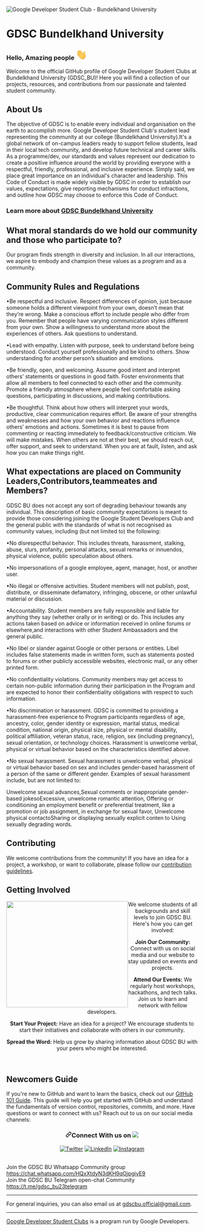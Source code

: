 ![Google Developer Student Club - Bundelkhand University](https://github.com/GDSC23BundelkhandUniversity/.github/assets/114987574/97a9ab37-48b0-46ca-b36e-3cb6bd51d3d3)
# GDSC Bundelkhand University

### Hello, Amazing people <img src="https://raw.githubusercontent.com/ABSphreak/ABSphreak/master/gifs/Hi.gif" width="30px">
<img align="right" alt="" width="400" src="https://user-images.githubusercontent.com/89764162/216025420-8abe7bc6-0085-46a9-b5e8-27779e5f7a00.gif">

Welcome to the official GitHub profile of Google Developer Student Clubs at Bundelkhand University (GDSC_BU)! Here you will find a collection of our projects, resources, and contributions from our passionate and talented student community.


## About Us

The objective of GDSC is to enable every individual and organisation on the earth to accomplish more. Google Developer Student Club's student lead representing the community at our college (Bundelkhand University).It's a global network of on-campus leaders ready to support fellow students, lead in their local tech community, and develop future technical and career skills. As a programme/dev, our standards and values represent our dedication to create a positive influence around the world by providing everyone with a respectful, friendly, professional, and inclusive experience. Simply said, we place great importance on an individual's character and leadership. This Code of Conduct is made widely visible by GDSC in order to establish our values, expectations, give reporting mechanisms for conduct infractions, and outline how GDSC may choose to enforce this Code of Conduct.
### Learn more about [GDSC Bundelkhand University](https://gdsc.community.dev/bundelkhand-university-jhansi) 

##  What moral standards do we hold our community and those who participate to?

Our program finds strength in diversity and inclusion. In all our interactions, we aspire to embody and champion these values as a program and as a community.

## Community Rules and Regulations

•Be respectful and inclusive.
Respect differences of opinion, just because someone holds a different viewpoint from your own, doesn’t mean that they’re wrong.
Make a conscious effort to include people who differ from you.
Remember that people have varying communication styles different from your own. Show a willingness to understand more about the experiences of others.
Ask questions to understand.

•Lead with empathy.
Listen with purpose, seek to understand before being understood.
Conduct yourself professionally and be kind to others.
Show understanding for another person’s situation and emotions.

•Be friendly, open, and welcoming.
Assume good intent and interpret others’ statements or questions in good faith.
Foster environments that allow all members to feel connected to each other and the community.
Promote a friendly atmosphere where people feel comfortable asking questions, participating in discussions, and making contributions.

•Be thoughtful.
Think about how others will interpret your words, productive, clear communication requires effort.
Be aware of your strengths and weaknesses and how your own behavior and reactions influence others’ emotions and actions.
Sometimes it is best to pause from commenting or reacting immediately to feedback/constructive criticism.
We will make mistakes. When others are not at their best, we should reach out, offer support, and seek to understand. When you are at fault, listen, and ask how you can make things right.

##  What expectations are placed on Community Leaders,Contributors,teammeates and Members?

GDSC BU does not accept any sort of degrading behaviour towards any individual. This description of basic community expectations is meant to provide those considering joining the Google Student Developers Club and the general public with the standards of what is not recognised as community values, including (but not limited to) the following:

•No disrespectful behavior.
This includes threats, harassment, stalking, abuse, slurs, profanity, personal attacks, sexual remarks or innuendos, physical violence, public speculation about others.

•No impersonations
of a google employee, agent, manager, host, or another user.

•No illegal or offensive activities. Student members will not publish, post, distribute, or disseminate defamatory, infringing, obscene, or other unlawful material or discussion. 

•Accountability.
Student members are fully responsible and liable for anything they say (whether orally or in writing) or do. This includes any actions taken based on advice or information received in online forums or elsewhere,and interactions with other Student Ambassadors and the general public.

•No libel or slander against Google or other persons or entities.
Libel includes false statements made in written form, such as statements posted to forums or other publicly accessible websites, electronic mail, or any other printed form.

•No confidentiality violations.
Community members may get access to certain non-public information during their participation in the Program and are expected to honor their confidentiality obligations with respect to such information.

•No discrimination or harassment.
GDSC is committed to providing a harassment-free experience to Program participants regardless of age, ancestry, color, gender identity or expression, marital status, medical condition, national origin, physical size, physical or mental disability, political affiliation, veteran status, race, religion, sex (including pregnancy), sexual orientation, or technology choices. Harassment is unwelcome verbal, physical or virtual behavior based on the characteristics identified above.

•No sexual harassment.
Sexual harassment is unwelcome verbal, physical or virtual behavior based on sex and includes gender-based harassment of a person of the same or different gender. Examples of sexual harassment include, but are not limited to:

Unwelcome sexual advances,Sexual comments or inappropriate gender-based jokesoExcessive, unwelcome romantic attention, Offering or conditioning an employment benefit or preferential treatment, like a promotion or job assignment, in exchange for sexual favor, Unwelcome physical contactoSharing or displaying sexually explicit conten to Using sexually degrading words.
<br>
## Contributing

We welcome contributions from the community! If you have an idea for a project, a workshop, or want to collaborate, please follow our [contribution guidelines](https://github.com/GDSC23BundelkhandUniversity/.github/blob/main/github101.md#how-to-contribute).


## Getting Involved

<img align="left" alt="" width="320" height="280" src="https://github.com/GDSC23BundelkhandUniversity/.github/assets/114987574/b2eea9b4-214e-43df-9158-b0eab0a43095">

<div align="center"> 
We welcome students of all backgrounds and skill levels to join GDSC BU. Here's how you can get involved:

**Join Our Community:** Connect with us on social media and our website to stay updated on events and projects.

**Attend Our Events:** We regularly host workshops, hackathons, and tech talks. Join us to learn and network with fellow developers.

**Start Your Project:** Have an idea for a project? We encourage students to start their initiatives and collaborate with others in our community.

**Spread the Word:** Help us grow by sharing information about GDSC BU with your peers who might be interested.
</div>
</br>

## Newcomers Guide

If you're new to GitHub and want to learn the basics, check out our [GitHub 101 Guide](https://github.com/GDSC23BundelkhandUniversity/.github/blob/main/github101.md). This guide will help you get started with GitHub and understand the fundamentals of version control, repositories, commits, and more.
Have questions or want to connect with us? Reach out to us on our social media channels:
<div align="center" dir="auto">
<h3 dir="auto"><a id="user-content-connect-with-us-on" class="anchor" aria-hidden="true" tabindex="-1" href="#connect-with-us-on"><svg class="octicon octicon-link" viewBox="0 0 16 16" version="1.1" width="16" height="16" aria-hidden="true"><path d="m7.775 3.275 1.25-1.25a3.5 3.5 0 1 1 4.95 4.95l-2.5 2.5a3.5 3.5 0 0 1-4.95 0 .751.751 0 0 1 .018-1.042.751.751 0 0 1 1.042-.018 1.998 1.998 0 0 0 2.83 0l2.5-2.5a2.002 2.002 0 0 0-2.83-2.83l-1.25 1.25a.751.751 0 0 1-1.042-.018.751.751 0 0 1-.018-1.042Zm-4.69 9.64a1.998 1.998 0 0 0 2.83 0l1.25-1.25a.751.751 0 0 1 1.042.018.751.751 0 0 1 .018 1.042l-1.25 1.25a3.5 3.5 0 1 1-4.95-4.95l2.5-2.5a3.5 3.5 0 0 1 4.95 0 .751.751 0 0 1-.018 1.042.751.751 0 0 1-1.042.018 1.998 1.998 0 0 0-2.83 0l-2.5 2.5a1.998 1.998 0 0 0 0 2.83Z"></path></svg></a>Connect With us on <img src='https://raw.githubusercontent.com/ShahriarShafin/ShahriarShafin/main/Assets/handshake.gif' width="70px"></h3>
<a href="https://twitter.com/gdsc_bu" rel="nofollow"><img alt="Twitter" src="https://camo.githubusercontent.com/e1c2fd3bcd4ed13889ed78d1e814261a7cfbc79ae826198b7813850b15a8d956/68747470733a2f2f696d672e736869656c64732e696f2f62616467652f747769747465722d2532333144413146322e7376673f267374796c653d666f722d7468652d6261646765266c6f676f3d74776974746572266c6f676f436f6c6f723d7768697465" data-canonical-src="https://img.shields.io/badge/twitter-%231DA1F2.svg?&amp;style=for-the-badge&amp;logo=twitter&amp;logoColor=white" style="max-width: 100%;"></a> 
<a href="https://www.linkedin.com/company/developer-student-club-bu/" rel="nofollow"><img alt="LinkedIn" src="https://camo.githubusercontent.com/a493f6833f99fb3c85788d6d9305e6b7a42b838e5ee5d138fd9a8214a7e77472/68747470733a2f2f696d672e736869656c64732e696f2f62616467652f6c696e6b6564696e2d2532333030373742352e7376673f267374796c653d666f722d7468652d6261646765266c6f676f3d6c696e6b6564696e266c6f676f436f6c6f723d7768697465" data-canonical-src="https://img.shields.io/badge/linkedin-%230077B5.svg?&amp;style=for-the-badge&amp;logo=linkedin&amp;logoColor=white" style="max-width: 100%;"></a>
<a href="https://www.instagram.com/gdsc_bu/" rel="nofollow"><img alt="Instagram" src="https://camo.githubusercontent.com/c124dcf061c889aca354b28795b8f64fc0e6f72119f614303d3c6fb7a6264f1c/68747470733a2f2f696d672e736869656c64732e696f2f62616467652f696e7374616772616d2d254646363942342e7376673f267374796c653d666f722d7468652d6261646765266c6f676f3d696e7374616772616d266c6f676f436f6c6f723d776869746526636f6c6f723d636434383662" data-canonical-src="https://img.shields.io/badge/instagram-%FF69B4.svg?&amp;style=for-the-badge&amp;logo=instagram&amp;logoColor=white&amp;color=cd486b" style="max-width: 100%;"></a>
</div>
<br>

Join the GDSC BU Whatsapp Community group https://chat.whatsapp.com/HQxXtdyN3dKH9qOjpgivE9
<br>
Join the GDSC BU Telegram open-chat Community https://t.me/gdsc_bu23telegram

---
For general inquiries, you can also email us at gdscbu.official@gmail.com.

---

[Google Developer Student Clubs](https://developers.google.com/community/dsc) is a program run by Google Developers.
